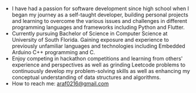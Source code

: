 - I have had a passion for software development since high school when I began my journey as a self-taught developer, building personal projects and learning to overcome the various issues and challenges in different programming languages and frameworks including Python and Flutter.
- Currently pursuing Bachelor of Science in Computer Science at University of South Florida. Gaining exposure and experience to previously unfamiliar languages and technologies including Embedded Arduino C++ programming and C.
- Enjoy competing in hackathon competitions and learning from others' experience and perspectives as well as grinding Leetcode problems to continuously develop my problem-solving skills as well as enhancing my conceptual understanding of data structures and algorithms.
- How to reach me: araf0216@gmail.com

<!---
araf0216/araf0216 is a ✨ special ✨ repository because its `README.md` (this file) appears on your GitHub profile.
You can click the Preview link to take a look at your changes.
--->
